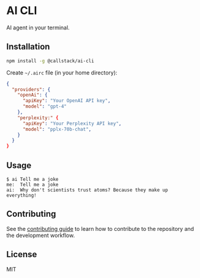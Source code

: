 # AI CLI

AI agent in your terminal.

## Installation

```sh
npm install -g @callstack/ai-cli
```

Create `~/.airc` file (in your home directory):

```json
{
  "providers": {
    "openAi": {
      "apiKey": "Your OpenAI API key",
      "model": "gpt-4"
    },
    "perplexity:" {
      "apiKey": "Your Perplexity API key",
      "model": "pplx-70b-chat",
    }
  }
}
```

## Usage

```
$ ai Tell me a joke
me:  Tell me a joke
ai:  Why don't scientists trust atoms? Because they make up everything!
```

## Contributing

See the [contributing guide](CONTRIBUTING.md) to learn how to contribute to the repository and the development workflow.

## License

MIT

